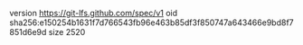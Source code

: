 version https://git-lfs.github.com/spec/v1
oid sha256:e150254b1631f7d766543fb96e463b85df3f850747a643466e9bd8f7851d6e9d
size 2520
